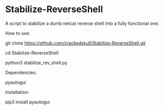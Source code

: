 # Stabilize-ReverseShell
A script to stabilize a dumb netcat reverse shell into a fully functional one.


How to use:

git clone https://github.com/crackedskull/Stabilize-ReverseShell.git

cd Stabilize-ReverseShell

python3 stabilize_rev_shell.py

Dependencies:

pyautogui

Installation:

pip3 install pyautogui
